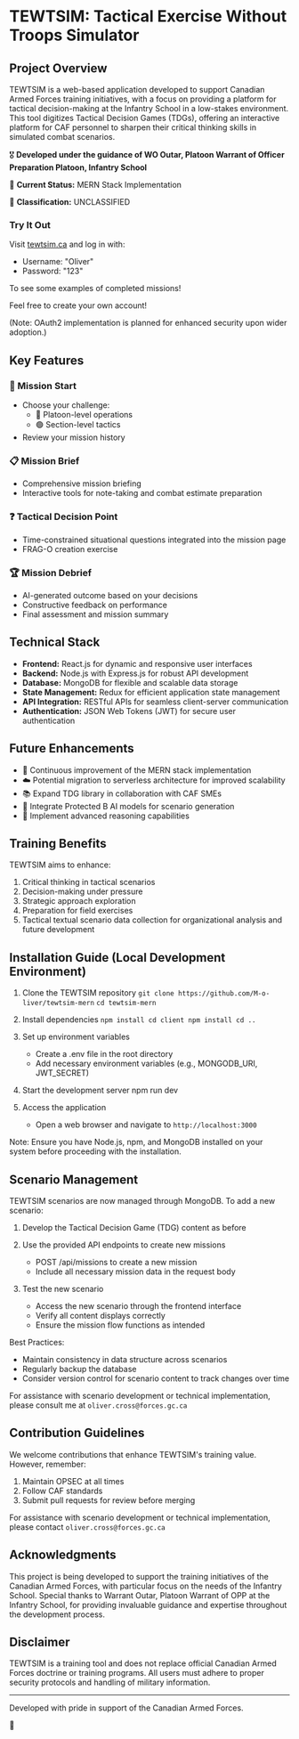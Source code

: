 # TEWTSIM: Tactical Exercise Without Troops Simulator

## Project Overview

TEWTSIM is a web-based application developed to support Canadian Armed Forces training initiatives, with a focus on providing a platform for tactical decision-making at the Infantry School in a low-stakes environment. This tool digitizes Tactical Decision Games (TDGs), offering an interactive platform for CAF personnel to sharpen their critical thinking skills in simulated combat scenarios.

🎖️ **Developed under the guidance of WO Outar, Platoon Warrant of Officer Preparation Platoon, Infantry School**

🚀 **Current Status:** MERN Stack Implementation

🔐 **Classification:** UNCLASSIFIED

### Try It Out

Visit [tewtsim.ca](https://tewtsim.ca) and log in with:

- Username: "Oliver"
- Password: "123"

To see some examples of completed missions!

Feel free to create your own account!

(Note: OAuth2 implementation is planned for enhanced security upon wider adoption.)

## Key Features

### 🏁 Mission Start

- Choose your challenge:
  - 🔵 Platoon-level operations
  - 🟢 Section-level tactics
- Review your mission history

### 📋 Mission Brief

- Comprehensive mission briefing
- Interactive tools for note-taking and combat estimate preparation

### ❓ Tactical Decision Point

- Time-constrained situational questions integrated into the mission page
- FRAG-O creation exercise

### 🏆 Mission Debrief

- AI-generated outcome based on your decisions
- Constructive feedback on performance
- Final assessment and mission summary

## Technical Stack

- **Frontend:** React.js for dynamic and responsive user interfaces
- **Backend:** Node.js with Express.js for robust API development
- **Database:** MongoDB for flexible and scalable data storage
- **State Management:** Redux for efficient application state management
- **API Integration:** RESTful APIs for seamless client-server communication
- **Authentication:** JSON Web Tokens (JWT) for secure user authentication

## Future Enhancements

- 🚀 Continuous improvement of the MERN stack implementation
- ☁️ Potential migration to serverless architecture for improved scalability
- 📚 Expand TDG library in collaboration with CAF SMEs
- 🤖 Integrate Protected B AI models for scenario generation
- 🧠 Implement advanced reasoning capabilities

## Training Benefits

TEWTSIM aims to enhance:

1. Critical thinking in tactical scenarios
2. Decision-making under pressure
3. Strategic approach exploration
4. Preparation for field exercises
5. Tactical textual scenario data collection for organizational analysis and future development

## Installation Guide (Local Development Environment)

1. Clone the TEWTSIM repository
   `git clone https://github.com/M-o-liver/tewtsim-mern`
   `cd tewtsim-mern`

2. Install dependencies
   `npm install
   cd client
   npm install
   cd ..`

3. Set up environment variables
   - Create a .env file in the root directory
   - Add necessary environment variables (e.g., MONGODB_URI, JWT_SECRET)

4. Start the development server
   npm run dev

5. Access the application
   - Open a web browser and navigate to `http://localhost:3000`

Note: Ensure you have Node.js, npm, and MongoDB installed on your system before proceeding with the installation.

## Scenario Management

TEWTSIM scenarios are now managed through MongoDB. To add a new scenario:

1. Develop the Tactical Decision Game (TDG) content as before

2. Use the provided API endpoints to create new missions

   - POST /api/missions to create a new mission
   - Include all necessary mission data in the request body

3. Test the new scenario

   - Access the new scenario through the frontend interface
   - Verify all content displays correctly
   - Ensure the mission flow functions as intended

Best Practices:

- Maintain consistency in data structure across scenarios
- Regularly backup the database
- Consider version control for scenario content to track changes over time

For assistance with scenario development or technical implementation, please consult me at `oliver.cross@forces.gc.ca`

## Contribution Guidelines

We welcome contributions that enhance TEWTSIM's training value. However, remember:

1. Maintain OPSEC at all times
2. Follow CAF standards
3. Submit pull requests for review before merging

For assistance with scenario development or technical implementation, please contact `oliver.cross@forces.gc.ca`

## Acknowledgments

This project is being developed to support the training initiatives of the Canadian Armed Forces, with particular focus on the needs of the Infantry School. Special thanks to Warrant Outar, Platoon Warrant of OPP at the Infantry School, for providing invaluable guidance and expertise throughout the development process.

## Disclaimer

TEWTSIM is a training tool and does not replace official Canadian Armed Forces doctrine or training programs. All users must adhere to proper security protocols and handling of military information.

---

Developed with pride in support of the Canadian Armed Forces.

🍁
